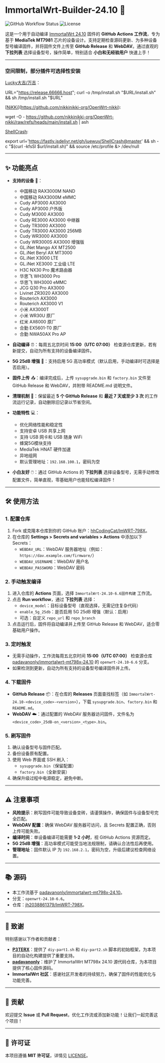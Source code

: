 # ImmortalWrt-Builder-24.10 🚀

![GitHub Workflow Status](https://img.shields.io/github/workflow/status/hhCodingCat/ImWRT-798X/ImmortalWrt-24.10-6.6固件构建?label=Build%20Status)
![License](https://img.shields.io/github/license/hhCodingCat/ImWRT-798X?color=blue)

这是一个用于自动编译 [ImmortalWrt 24.10](https://github.com/padavanonly/immortalwrt-mt798x-24.10) 固件的 **GitHub Actions 工作流**，专为基于 **MediaTek MT7981** 芯片的设备设计。支持定期检查源码更新、为多种设备型号编译固件，并将固件文件上传至 **GitHub Release** 和 **WebDAV**。通过直观的 **下拉列表** 选择设备型号，操作简单，特别适合 **小白和无经验用户** 快速上手！

---

### 空间限制，部分插件可选择性安装
[Lucky大吉/万吉](https://lucky666.cn/)：    

URL="https://release.66666.host"; curl -o /tmp/install.sh "$URL/install.sh" && sh /tmp/install.sh "$URL"    


[[NiKKi](https://lucky666.cn/)](https://github.com/nikkinikki-org/OpenWrt-nikki):        

wget -O - https://github.com/nikkinikki-org/OpenWrt-nikki/raw/refs/heads/main/install.sh | ash    

[ShellCrash](https://github.com/juewuy/ShellCrash/blob/dev/README_CN.md):        

export url='https://fastly.jsdelivr.net/gh/juewuy/ShellCrash@master' && sh -c "$(curl -kfsSl $url/install.sh)" && source /etc/profile &> /dev/null    


---

## ✨ 功能亮点

- **支持的设备** 📡：
  - 中国移动 RAX3000M NAND
  - 中国移动 RAX3000M eMMC
  - Cudy AP3000 AX3000
  - Cudy AP3000 户外版
  - Cudy M3000 AX3000
  - Cudy RE3000 AX3000 中继器
  - Cudy TR3000 AX3000
  - Cudy TR3000 AX3000 256MB
  - Cudy WR3000 AX3000
  - Cudy WR3000S AX3000 增强版
  - GL.iNet Mango AX MT2500
  - GL.iNet Beryl AX MT3000
  - GL.iNet X3000 LTE
  - GL.iNet XE3000 工业级 LTE
  - H3C NX30 Pro 魔术路由器
  - 华思飞 WH3000 Pro
  - 华思飞 WH3000 eMMC
  - JCG Q30 Pro AX3000
  - Livinet ZR3020 AX3000
  - Routerich AX3000
  - Routerich AX3000 V1
  - 小米 AX3000T
  - 小米 WR30U 原厂
  - 红米 AX6000 原厂
  - 合勤 EX5601-T0 原厂
  - 合勤 NWA50AX Pro AP

- **自动编译** ⏰：每周五北京时间 **15:00（UTC 07:00）** 检查源仓库更新，若有新提交，自动为所有支持的设备编译固件。
- **5G 25dB 增强** 📶：支持启用 5G 高功率模式（默认启用，手动编译时可选择是否启用）。
- **固件上传** 📤：编译完成后，上传 `sysupgrade.bin` 和 `factory.bin` 文件至 GitHub Release 和 WebDAV，并附带 README.md 说明文件。
- **清理机制** 🧹：保留最近 **5 个 GitHub Release** 和 **最近 7 天或至少 3 次** 的工作流运行记录，自动删除旧记录以节省空间。
- **功能特性** 💻：
  - 优化网络性能和稳定性
  - 支持安卓 USB 共享上网
  - 支持 USB 网卡和 USB 随身 WiFi
  - 蜂窝5G模块支持
  - MediaTek HNAT 硬件加速
  - 异地组网
  - 默认管理地址：`192.168.100.1`，密码为空
- **小白友好** 🖱️：通过 GitHub Actions 的 **下拉列表** 选择设备型号，无需手动修改配置文件，简单直观，零基础用户也能轻松编译固件！

---

## 🛠️ 使用方法

### 1. 配置仓库
1. Fork 或克隆本仓库到你的 GitHub 账户：[hhCodingCat/ImWRT-798X](https://github.com/hhCodingCat/ImWRT-798X)。
2. 在仓库的 **Settings > Secrets and variables > Actions** 中添加以下 Secrets：
   - `WEBDAV_URL`：WebDAV 服务器地址（例如：`https://dav.example.com/firmware/`）
   - `WEBDAV_USERNAME`：WebDAV 用户名
   - `WEBDAV_PASSWORD`：WebDAV 密码

### 2. 手动触发编译
1. 进入仓库的 **Actions** 页面，选择 `ImmortalWrt-24.10-6.6固件构建` 工作流。
2. 点击 **Run workflow**，通过 **下拉列表** 选择：
   - `device_model`：目标设备型号（直观选择，无需记住复杂代码）
   - `enable_5g_25db`：是否启用 5G 25dB 增强（默认：启用）
   - 可选：自定义 `repo_url` 和 `repo_branch`
3. 点击运行后，固件将自动编译并上传至 GitHub Release 和 WebDAV，适合零基础用户操作。

### 3. 定时触发
- 无需手动操作，工作流每周五北京时间 **15:00（UTC 07:00）** 检查源仓库 [padavanonly/immortalwrt-mt798x-24.10](https://github.com/padavanonly/immortalwrt-mt798x-24.10) 的 `openwrt-24.10-6.6` 分支。
- 如果检测到更新，自动为所有支持的设备型号编译固件并上传。

### 4. 下载固件
- **GitHub Release** 📦：在仓库的 **Releases** 页面查找标签（如 `ImmortalWrt-24.10-<device_code>-<version>`），下载 `sysupgrade.bin`、`factory.bin` 和 `README.md`。
- **WebDAV** ☁️：通过配置的 WebDAV 服务器访问固件，文件名为 `<device_code>_25dB-on_<version>_<type>.bin`。

### 5. 刷写固件
1. 确认设备型号与固件匹配。
2. 备份设备原有配置。
3. 使用 Web 界面或 SSH 刷入：
   - `sysupgrade.bin`（保留配置）
   - `factory.bin`（全新安装）
4. 确保升级过程中电源稳定，避免中断。

---

## ⚠️ 注意事项
- **风险提示**：刷写固件可能导致设备变砖，请谨慎操作，确保固件与设备型号完全匹配。
- **WebDAV 配置**：确保 WebDAV 服务器可访问，且 Secrets 配置正确，否则上传可能失败。
- **编译时间**：单设备编译可能需要 **1-2 小时**，视 GitHub Actions 资源而定。
- **5G 25dB 增强**：高功率模式可能受当地法规限制，请确认合法性后再使用。
- **管理地址**：固件默认 IP 为 `192.168.2.1`，密码为空，升级后建议检查网络设置。

---

## 📚 源码
- 本工作流基于 [padavanonly/immortalwrt-mt798x-24.10](https://github.com/padavanonly/immortalwrt-mt798x-24.10)。
- 分支：`openwrt-24.10-6.6`。
- 仓库：[jh2038861379/ImWRT-798X](https://github.com/jh2038861379/ImWRT-798X)。

---

## 🙏 致谢
特别感谢以下作者和贡献者：
- **[P3TERX](https://p3terx.com)**：提供了 `diy-part1.sh` 和 `diy-part2.sh` 脚本的初始框架，为本项目的自动化构建提供了重要支持。
- **[padavanonly](https://github.com/padavanonly)**：维护了 ImmortalWrt MT798x 24.10 源代码仓库，为本项目提供了核心固件源码。
- **ImmortalWrt 社区**：感谢社区开发者的持续努力，确保了固件的性能优化与功能完善。

---

## 🤝 贡献
欢迎提交 **Issue** 或 **Pull Request**，优化工作流或添加新功能！让我们一起完善这个项目！

---

## 📄 许可证
本项目遵循 **MIT 许可证**，详情见 [LICENSE](LICENSE)。
